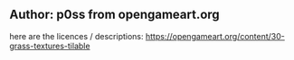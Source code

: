 ## Author: p0ss from opengameart.org

here are the licences / descriptions: https://opengameart.org/content/30-grass-textures-tilable
